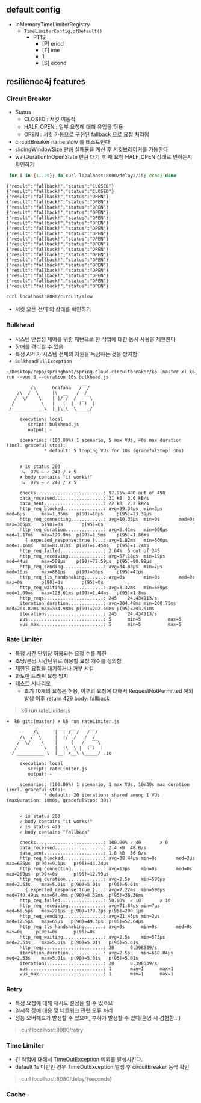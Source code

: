 ## default config
- InMemoryTimeLimiterRegistry
  - `TimeLimiterConfig.ofDefault()`
    - PT1S
      - [P] eriod
      - [T] ime
      - 1 
      - [S] econd


## resilience4j features

### Circuit Breaker
- Status
  - CLOSED : 서킷 미동작
  - HALF_OPEN : 일부 요청에 대해 유입을 허용
  - OPEN : 서킷 가동으로 구현된 fallback 으로 요청 처리됨
- circuitBreaker name slow 를 테스트한다
- slidingWindowSize 만큼 실패율을 계산 후 서킷브레이커를 가동한다
- waitDurationInOpenState 만큼 대기 후 재 요청 HALF_OPEN 상태로 변하는지 확인하기
```sh
 for i in {1..20}; do curl localhost:8080/delay2/15; echo; done
```
```text
{"result":"fallback!","status":"CLOSED"}
{"result":"fallback!","status":"CLOSED"}
{"result":"fallback!","status":"OPEN"}
{"result":"fallback!","status":"OPEN"}
{"result":"fallback!","status":"OPEN"}
{"result":"fallback!","status":"OPEN"}
{"result":"fallback!","status":"OPEN"}
{"result":"fallback!","status":"OPEN"}
{"result":"fallback!","status":"OPEN"}
{"result":"fallback!","status":"OPEN"}
{"result":"fallback!","status":"OPEN"}
{"result":"fallback!","status":"OPEN"}
{"result":"fallback!","status":"OPEN"}
{"result":"fallback!","status":"OPEN"}
{"result":"fallback!","status":"OPEN"}
{"result":"fallback!","status":"OPEN"}
{"result":"fallback!","status":"OPEN"}
{"result":"fallback!","status":"OPEN"}
{"result":"fallback!","status":"OPEN"}
{"result":"fallback!","status":"OPEN"}
```

```sh
curl localhost:8080/circuit/slow
```
- 서킷 오픈 전/후의 상태를 확인하기 

### Bulkhead
- 시스템 안정성 제어를 위한 패턴으로 한 작업에 대한 동시 사용을 제한한다
- 장애를 격리할 수 있음
- 특정 API 가 시스템 전체의 자원을 독점하는 것을 방지함
- `BulkheadFullException`
```text
~/Desktop/repo/springboot/spring-cloud-circuitbreaker/k6 (master ✗) k6 run --vus 5 --duration 10s bulkhead.js

         /\      Grafana   /‾‾/
    /\  /  \     |\  __   /  /
   /  \/    \    | |/ /  /   ‾‾\
  /          \   |   (  |  (‾)  |
 / __________ \  |_|\_\  \_____/

     execution: local
        script: bulkhead.js
        output: -

     scenarios: (100.00%) 1 scenario, 5 max VUs, 40s max duration (incl. graceful stop):
              * default: 5 looping VUs for 10s (gracefulStop: 30s)


     ✗ is status 200
      ↳  97% — ✓ 240 / ✗ 5
     ✗ body contains "it works!"
      ↳  97% — ✓ 240 / ✗ 5

     checks.........................: 97.95% 480 out of 490
     data_received..................: 31 kB  3.0 kB/s
     data_sent......................: 22 kB  2.2 kB/s
     http_req_blocked...............: avg=39.34µs  min=3µs      med=6µs      max=1.35ms   p(90)=10µs     p(95)=23.39µs
     http_req_connecting............: avg=10.35µs  min=0s       med=0s       max=305µs    p(90)=0s       p(95)=0s
     http_req_duration..............: avg=3.41ms   min=600µs    med=1.17ms   max=129.9ms  p(90)=1.5ms    p(95)=1.86ms
       { expected_response:true }...: avg=1.82ms   min=600µs    med=1.16ms   max=81.01ms  p(90)=1.45ms   p(95)=1.74ms
     http_req_failed................: 2.04%  5 out of 245
     http_req_receiving.............: avg=57.18µs  min=19µs     med=44µs     max=588µs    p(90)=72.59µs  p(95)=90.99µs
     http_req_sending...............: avg=34.83µs  min=7µs      med=16µs     max=881µs    p(90)=36µs     p(95)=41µs
     http_req_tls_handshaking.......: avg=0s       min=0s       med=0s       max=0s       p(90)=0s       p(95)=0s
     http_req_waiting...............: avg=3.32ms   min=569µs    med=1.09ms   max=128.61ms p(90)=1.44ms   p(95)=1.8ms
     http_reqs......................: 245    24.434913/s
     iteration_duration.............: avg=204.48ms min=200.75ms med=201.82ms max=334.98ms p(90)=202.66ms p(95)=203.61ms
     iterations.....................: 245    24.434913/s
     vus............................: 5      min=5          max=5
     vus_max........................: 5      min=5          max=5
```
### Rate Limiter
- 특정 시간 단위당 허용되는 요청 수를 제한
- 초당/분당 시간단위로 허용할 요청 개수를 정의함 
- 제한된 요청을 대기하거나 거부 시킴
- 과도한 트래픽 요청 방지
- 테스트 시나리오
  - 초기 10개의 요청은 허용, 이후의 요청에 대해서 RequestNotPermitted 예외 발생 이후 return  429 body: fallback 
> k6 run rateLimiter.js
```text
➜  k6 git:(master) ✗ k6 run rateLimiter.js

          /\      |‾‾| /‾‾/   /‾‾/
     /\  /  \     |  |/  /   /  /
    /  \/    \    |     (   /   ‾‾\
   /          \   |  |\  \ |  (‾)  |
  / __________ \  |__| \__\ \_____/ .io

     execution: local
        script: rateLimiter.js
        output: -

     scenarios: (100.00%) 1 scenario, 1 max VUs, 10m30s max duration (incl. graceful stop):
              * default: 20 iterations shared among 1 VUs (maxDuration: 10m0s, gracefulStop: 30s)


     ✓ is status 200
     ✓ body contains "it works!"
     ✓ is status 429
     ✓ body contains "fallback"

     checks.........................: 100.00% ✓ 40       ✗ 0
     data_received..................: 2.4 kB  48 B/s
     data_sent......................: 1.8 kB  36 B/s
     http_req_blocked...............: avg=38.44µs min=0s       med=2µs      max=695µs  p(90)=9.1µs   p(95)=44.24µs
     http_req_connecting............: avg=13µs    min=0s       med=0s       max=260µs  p(90)=0s      p(95)=12.99µs
     http_req_duration..............: avg=2.5s    min=590µs    med=2.53s    max=5.01s  p(90)=5.01s   p(95)=5.01s
       { expected_response:true }...: avg=7.22ms  min=590µs    med=740.49µs max=64.4ms p(90)=8.32ms  p(95)=36.36ms
     http_req_failed................: 50.00%  ✓ 10       ✗ 10
     http_req_receiving.............: avg=71.84µs min=7µs      med=60.5µs   max=221µs  p(90)=170.2µs p(95)=200.1µs
     http_req_sending...............: avg=21.45µs min=2µs      med=12.5µs   max=65µs   p(90)=49.3µs  p(95)=52.64µs
     http_req_tls_handshaking.......: avg=0s      min=0s       med=0s       max=0s     p(90)=0s      p(95)=0s
     http_req_waiting...............: avg=2.5s    min=575µs    med=2.53s    max=5.01s  p(90)=5.01s   p(95)=5.01s
     http_reqs......................: 20      0.398639/s
     iteration_duration.............: avg=2.5s    min=618.04µs med=2.53s    max=5.01s  p(90)=5.01s   p(95)=5.01s
     iterations.....................: 20      0.398639/s
     vus............................: 1       min=1      max=1
     vus_max........................: 1       min=1      max=1
```
### Retry
- 특정 요청에 대해 재시도 설정을 할 수 있ㅇ므
- 일시적 장애 대응 및 네트워크 관련 오류 처리
- 성능 오버헤드가 발생할 수 있으며, 부하가 발생할 수 있다(운영 시 경험함...)
> curl localhost:8080/retry
### Time Limiter
- 긴 작업에 대해서 TimeOutException 예외를 발생시킨다.
- default 1s 미만인 경우 TimeOutException 발생 후 circuitBreaker 동작 확인
> curl localhost:8080/delay/{seconds}
### Cache

